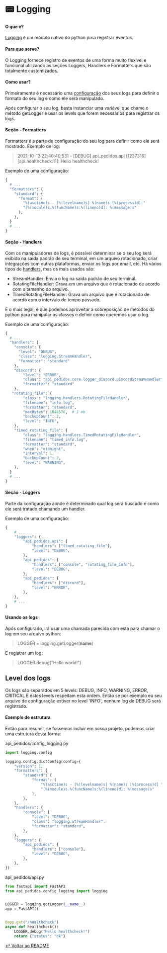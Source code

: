 # :pager: Logging

#### O que é?

[Logging](https://docs.python.org/pt-br/3/library/logging.html) é um módulo nativo do python para registrar eventos.

#### Para que serve?

O Logging fornece registro de eventos de uma forma muito flexível e funcional utilizando as seções Loggers, Handlers e Formatters que são totalmente customizados.


#### Como usar?

Primeiramente é necessário uma [configuração](https://docs.python.org/pt-br/3/library/logging.config.html) dos seus logs para definir o formato do seu log e como ele será manipulado.

Após configurar o seu log, basta instanciar uma variável que chame o método getLogger e usar os levels que forem necessários para registrar os logs.


#### Seção - Formatters

Formatters é a parte de configuração do seu log para definir como ele será mostrado. Exemplo de log:
> 2021-10-13 22:40:40,531 - [DEBUG] api_pedidos.api [1237316] [api.healthcheck:11]: Hello healthcheck!

Exemplo de uma configuração:

```python
{
  # ...
  "formatters": {
    "standard": {
      "format": (
        "%(asctime)s - [%(levelname)s] %(name)s [%(process)d] "
        "[%(module)s.%(funcName)s:%(lineno)d]: %(message)s"
      ),
    },
  }
  # ...
}
```

#### Seção - Handlers

Com os manipuladores de logs, é possível determinar se o seu log será exibido na saída padrão de seu terminal, em um arquivo rotacionado, criar integrações com outras plataformas, enviar os logs por email, etc.
Há vários tipos de [handlers](https://docs.python.org/pt-br/3/library/logging.handlers.html), mas os mais usados são:

- StreamHandler: Envia o log na saída padrão de seu terminal.
- RotatingFileHandler: Grava em um arquivo que é rotacionado de acordo com o tamanho do arquivo.
- TimedRotatingFileHandler: Grava um arquivo que é rotacionado de acordo com o intervalo de tempo passado.

E o mais legal, é que podemos aproveitar a sobreposição de métodos do python para manipular as classes e definir como queremos usar o log.

Exemplo de uma configuração:

```python
{
  # ...
  "handlers": {
    "console": {
      "level": "DEBUG",
      "class": "logging.StreamHandler",
      "formatter": "standard"
    },
    "discord": {
        "level": "ERROR",
        "class": "api_pedidos.core.logger_discord.DiscordStreamHandler",  # classe que podemos herdar por exemplo do logging.StreamHandler para enviarmos atraves de um webhook para o discord 
        "formatter": "standard"
    },
   "rotating_file": {
        "class": "logging.handlers.RotatingFileHandler",
        "filename": "info.log",
        "formatter": "standard",
        "maxBytes": 1048576,  # 1 mb
        "backupCount": 2,
        "level": "INFO",
    },
    "timed_rotating_file": {
        "class": "logging.handlers.TimedRotatingFileHandler",
        "filename": "timed_info.log",
        "formatter": "standard",
        "when": "midnight",
        "interval": 1,
        "backupCount": 2,
        "level": "WARNING",
    },
  }
  # ...
}
```

#### Seção - Loggers

Parte da configuração aonde é determinado qual log será buscado e como ele será tratado chamando um handler.

Exemplo de uma configuração:
```python
{
    # ...
    "loggers": {
        "api_pedidos.api": {
            "handlers": ["timed_rotating_file"],
            "level": "DEBUG",
        },
        "api_pedidos": {
            "handlers": ["console", "rotating_file_info"],
            "level": "DEBUG",
        },
        "api_pedidos": {
            "handlers": ["discord"],
            "level": "ERROR",
        },
    },
    # ...
}
```

#### Usando os logs

Após configurado, irá usar uma chamada parecida com esta para chamar o log em seu arquivo python:
> LOGGER = logging.getLogger(__name__)

E registrar um log:
> LOGGER.debug("Hello world!")

## Level dos logs

Os logs são separados em 5 levels: DEBUG, INFO, WARNING, ERROR, CRITICAL
E estes levels respeitam esta ordem. Então se por exemplo eu seu arquivo de configuração estiver no level 'INFO', nenhum log de DEBUG será registrado.


#### Exemplo de estrutura

Então para resumir, se fossemos incluir em nosso projeto, podemos criar uma estrutura desta forma:

api_pedidos/config_logging.py
```python
import logging.config

logging.config.dictConfig(config={
    "version": 1,
    "formatters": {
        "standard": {
            "format": (
                "%(asctime)s - [%(levelname)s] %(name)s [%(process)d] "
                "[%(module)s.%(funcName)s:%(lineno)d]: %(message)s"
            ),
        },
    },
    "handlers": {
        "console": {
            "level": "DEBUG",
            "class": "logging.StreamHandler",
            "formatter": "standard",
        },
    },
    "loggers": {
        "api_pedidos": {
            "handlers": ["console"],
            "level": "DEBUG",
        },
    },
})
```

api_pedidos/api.py
```python
from fastapi import FastAPI
from api_pedidos.config_logging import logging


LOGGER = logging.getLogger(__name__)
app = FastAPI()


@app.get("/healthcheck")
async def healthcheck():
    LOGGER.debug("Hello healthcheck!")
    return {"status": "ok"}
```

[↩️ Voltar ao README ](README.md)